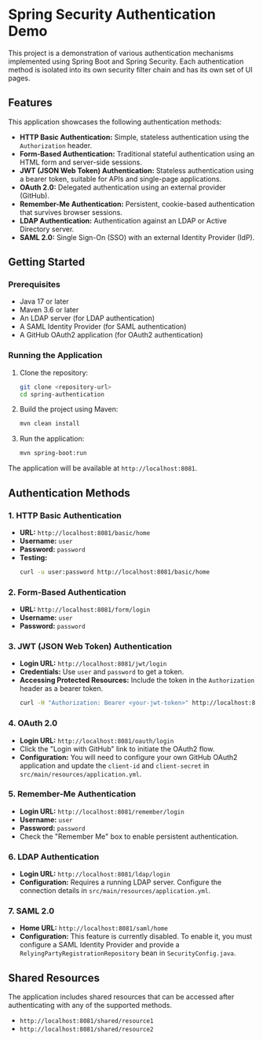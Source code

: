 # Spring Security Authentication Demo

This project is a demonstration of various authentication mechanisms implemented using Spring Boot and Spring Security. Each authentication method is isolated into its own security filter chain and has its own set of UI pages.

## Features

This application showcases the following authentication methods:

-   **HTTP Basic Authentication:** Simple, stateless authentication using the `Authorization` header.
-   **Form-Based Authentication:** Traditional stateful authentication using an HTML form and server-side sessions.
-   **JWT (JSON Web Token) Authentication:** Stateless authentication using a bearer token, suitable for APIs and single-page applications.
-   **OAuth 2.0:** Delegated authentication using an external provider (GitHub).
-   **Remember-Me Authentication:** Persistent, cookie-based authentication that survives browser sessions.
-   **LDAP Authentication:** Authentication against an LDAP or Active Directory server.
-   **SAML 2.0:** Single Sign-On (SSO) with an external Identity Provider (IdP).

## Getting Started

### Prerequisites

-   Java 17 or later
-   Maven 3.6 or later
-   An LDAP server (for LDAP authentication)
-   A SAML Identity Provider (for SAML authentication)
-   A GitHub OAuth2 application (for OAuth2 authentication)

### Running the Application

1.  Clone the repository:
    ```bash
    git clone <repository-url>
    cd spring-authentication
    ```

2.  Build the project using Maven:
    ```bash
    mvn clean install
    ```

3.  Run the application:
    ```bash
    mvn spring-boot:run
    ```

The application will be available at `http://localhost:8081`.

## Authentication Methods

### 1. HTTP Basic Authentication

-   **URL:** `http://localhost:8081/basic/home`
-   **Username:** `user`
-   **Password:** `password`
-   **Testing:**
    ```bash
    curl -u user:password http://localhost:8081/basic/home
    ```

### 2. Form-Based Authentication

-   **URL:** `http://localhost:8081/form/login`
-   **Username:** `user`
-   **Password:** `password`

### 3. JWT (JSON Web Token) Authentication

-   **Login URL:** `http://localhost:8081/jwt/login`
-   **Credentials:** Use `user` and `password` to get a token.
-   **Accessing Protected Resources:** Include the token in the `Authorization` header as a bearer token.
    ```bash
    curl -H "Authorization: Bearer <your-jwt-token>" http://localhost:8081/jwt/home
    ```

### 4. OAuth 2.0

-   **Login URL:** `http://localhost:8081/oauth/login`
-   Click the "Login with GitHub" link to initiate the OAuth2 flow.
-   **Configuration:** You will need to configure your own GitHub OAuth2 application and update the `client-id` and `client-secret` in `src/main/resources/application.yml`.

### 5. Remember-Me Authentication

-   **Login URL:** `http://localhost:8081/remember/login`
-   **Username:** `user`
-   **Password:** `password`
-   Check the "Remember Me" box to enable persistent authentication.

### 6. LDAP Authentication

-   **Login URL:** `http://localhost:8081/ldap/login`
-   **Configuration:** Requires a running LDAP server. Configure the connection details in `src/main/resources/application.yml`.

### 7. SAML 2.0

-   **Home URL:** `http://localhost:8081/saml/home`
-   **Configuration:** This feature is currently disabled. To enable it, you must configure a SAML Identity Provider and provide a `RelyingPartyRegistrationRepository` bean in `SecurityConfig.java`.

## Shared Resources

The application includes shared resources that can be accessed after authenticating with any of the supported methods.
-   `http://localhost:8081/shared/resource1`
-   `http://localhost:8081/shared/resource2`
